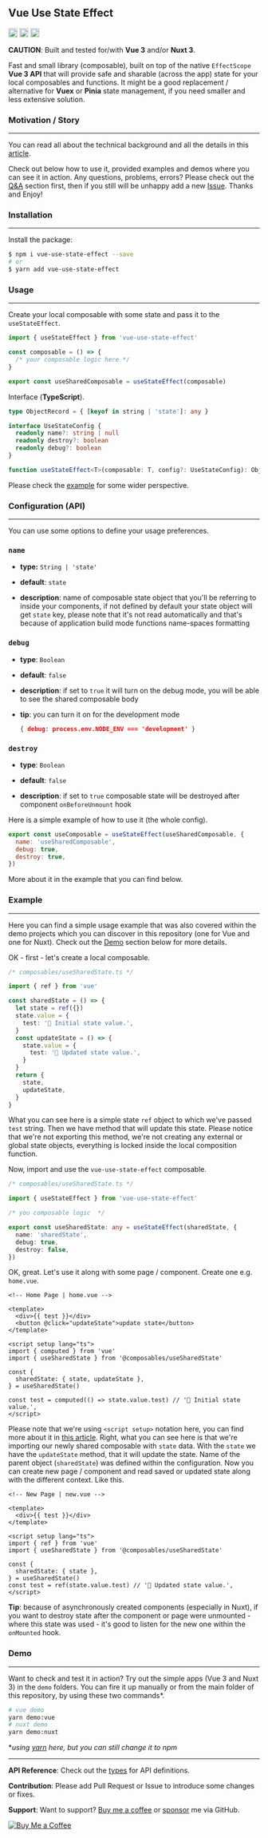 ## Vue Use State Effect

<a href="https://badge.fury.io/js/vue-use-state-effect"><img src="https://img.shields.io/github/workflow/status/lukasborawski/vue-use-state-effect/CI" alt="npm version" height="18"></a>
<a href="https://badge.fury.io/js/vue-use-state-effect"><img src="https://d25lcipzij17d.cloudfront.net/badge.svg?id=js&r=r&type=6e&v=0.1.0&x2=0" alt="npm version" height="18"></a>
<a href="https://badge.fury.io/js/vue-use-state-effect"><img src="https://img.shields.io/bundlephobia/min/vue-use-state-effect" alt="npm version" height="18"></a>

**CAUTION**: Built and tested for/with **Vue 3** and/or **Nuxt 3**.

Fast and small library (composable), built on top of the native `EffectScope` **Vue 3 API** that will provide safe and sharable (across the app) state for your local composables and functions. It might be a good replacement / alternative for **Vuex** or **Pinia** state management, if you need smaller and less extensive solution.

### Motivation / Story

---

You can read all about the technical background and all the details in this [article](https://lukasborawski.medium.com/vue-use-state-effect-14f81a6c8d62).

Check out below how to use it, provided examples and demos where you can see it in action. Any questions, problems, errors? Please 
check out the [Q&A](#questions) section first, then if you still will be unhappy add a new [Issue](/issues). Thanks and Enjoy!

### Installation

---

Install the package:

```bash
$ npm i vue-use-state-effect --save
# or
$ yarn add vue-use-state-effect
```

### Usage

---

Create your local composable with some state and pass it to the `useStateEffect`.

```javascript
import { useStateEffect } from 'vue-use-state-effect'

const composable = () => {
  /* your composable logic here */
}

export const useSharedComposable = useStateEffect(composable)
```

Interface (**TypeScript**).

```typescript
type ObjectRecord = { [keyof in string | 'state']: any }

interface UseStateConfig {
  readonly name?: string | null
  readonly destroy?: boolean
  readonly debug?: boolean
}

function useStateEffect<T>(composable: T, config?: UseStateConfig): ObjectRecord | Ref<null>
```

Please check the [example](#example) for some wider perspective.

### Configuration (API)

---

You can use some options to define your usage preferences.

### `name`

- **type:** `String | 'state'`

- **default**: `state`

- **description**: name of composable state object that you'll be referring to inside your components, if not defined by default your state object will get `state` key, please note that it's not read automatically and that's because of application build mode functions name-spaces formatting

### `debug`

- **type**: `Boolean`

- **default**: `false`

- **description**: if set to `true` it will turn on the debug mode, you will be able to see the shared composable body

- **tip**: you can turn it on for the development mode
   
    ```json
    { debug: process.env.NODE_ENV === 'development' }
    ```` 

### `destroy`

- **type**: `Boolean`

- **default**: `false`

- **description**: if set to `true` composable state will be destroyed after component `onBeforeUnmount` hook

Here is a simple example of how to use it (the whole config).

```javascript
export const useComposable = useStateEffect(useSharedComposable, {
  name: 'useSharedComposable',
  debug: true,
  destroy: true,
})
```

More about it in the example that you can find below.

### Example

---

Here you can find a simple usage example that was also covered within the demo projects which you can discover in this repository (one for Vue and one for Nuxt). Check out the [Demo](#demo) section below for more details.

OK - first - let's create a local composable.

```typescript
/* composables/useSharedState.ts */

import { ref } from 'vue'

const sharedState = () => {
  let state = ref({})
  state.value = {
    test: '🚀 Initial state value.',
  }
  const updateState = () => {
    state.value = {
      test: '🌝 Updated state value.',
    }
  }
  return {
    state,
    updateState,
  }
}
```

What you can see here is a simple state `ref` object to which we've passed `test` string. Then we have method that will update this state. Please notice that we're not exporting this method, we're not creating any external or global state objects, everything is locked inside the local composition function.

Now, import and use the `vue-use-state-effect` composable.

```typescript
/* composables/useSharedState.ts */

import { useStateEffect } from 'vue-use-state-effect'

/* you composable logic  */

export const useSharedState: any = useStateEffect(sharedState, {
  name: 'sharedState',
  debug: true,
  destroy: false,
})
```

OK, great. Let's use it along with some page / component. Create one e.g. `home.vue`.

```vue
<!-- Home Page | home.vue -->

<template>
  <div>{{ test }}</div>
  <button @click="updateState">update state</button>
</template>

<script setup lang="ts">
import { computed } from 'vue'
import { useSharedState } from '@composables/useSharedState'

const {
  sharedState: { state, updateState },
} = useSharedState()

const test = computed(() => state.value.test) // '🚀 Initial state value.',
</script>
```

Please note that we're using `<script setup>` notation here, you can find more about it in [this article](https://itnext.io/vue-3-script-setup-afb42a53462a). Right, what you can see here is that we're importing our newly shared composable with `state` data. With the `state` we have the `updateState` method, that it will update the state. Name of the parent object (`sharedState`) was defined within the configuration. Now you can create new page / component and read saved or updated state along with the different context. Like this.

```vue
<!-- New Page | new.vue -->

<template>
  <div>{{ test }}</div>
</template>

<script setup lang="ts">
import { ref } from 'vue'
import { useSharedState } from '@composables/useSharedState'

const {
  sharedState: { state },
} = useSharedState()
const test = ref(state.value.test) // '🌝 Updated state value.',
</script>
```

**Tip**: because of asynchronously created components (especially in Nuxt), if you want to destroy state after the component or page were unmounted - where this state was used - it's good to listen for the new one within the `onMounted` hook.

### Demo

---

Want to check and test it in action? Try out the simple apps (Vue 3 and Nuxt 3) in the `demo` folders. You can fire it up manually or from the main folder of this repository, by using these two commands*.

```bash
# vue demo
yarn demo:vue
# nuxt demo
yarn demo:nuxt
```

**using [yarn](https://yarnpkg.com) here, but you can still change it to npm*

---

**API Reference**: Check out the [types](/src/types.d.ts) for API definitions.

**Contribution**: Please add Pull Request or Issue to introduce some changes or fixes.

**Support**: Want to support? [Buy me a coffee](https://www.buymeacoffee.com/lukas.borawski) or [sponsor](https://github.com/sponsors/lukasborawski) me via GitHub.

<a href="https://www.buymeacoffee.com/lukas.borawski" target="__blank"><img src="https://cdn.buymeacoffee.com/buttons/v2/default-blue.png" alt="Buy Me a Coffee"></a>
